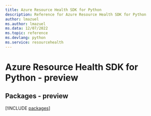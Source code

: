 ```yaml
---
title: Azure Resource Health SDK for Python
description: Reference for Azure Resource Health SDK for Python
author: lmazuel
ms.author: lmazuel
ms.data: 12/07/2022
ms.topic: reference
ms.devlang: python
ms.service: resourcehealth
---
```

# Azure Resource Health SDK for Python - preview
## Packages - preview
[!INCLUDE [packages](resource-health-index.md)]